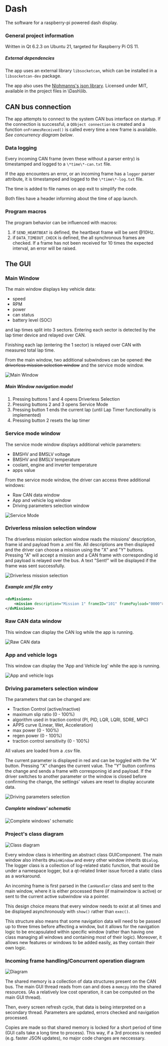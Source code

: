 # Dash

The software for a raspberry-pi powered dash display.

### General project information

Written in Qt 6.2.3 on Ubuntu 21, targeted for Raspberry Pi OS 11.

##### External dependencies

The app uses an external library `libsocketcan`, which can be installed in a `libsocketcan-dev` package.

The app also uses the [Nlohmanns's json library](https://github.com/nlohmann/json). Licensed under MIT, available in the project files in \Dash\lib.

## CAN bus connection

The app attempts to connect to the system CAN bus interface on startup. If the connection is successful, a `QObject connection` is created and a function `onFramesReceived()` is called every time a new frame is available. *See concurrency diagram below*.

### Data logging

Every incoming CAN frame (even these without a parser entry) is timestamped and logged to a `\*time\*-can.txt` file. 

If the app encounters an error, or an incoming frame has a `logger` parser attribute, it is timestamped and logged to the `\*time\*-log.txt` file.

The time is added to file names on app exit to simplify the code.

Both files have a header informing about the time of app launch.

### Program macros

The program behavior can be influenced with macros:

1) if `SEND_HEARTBEAT` is defined, the heartbeat frame will be sent @10Hz.
2) if `DATA_TIMEOUT_CHECK` is defined, the all synchronous frames are checked. If a frame has not been received for 10 times the expected interval, an error will be raised. 

## The GUI

### Main Window

The main window displays key vehicle data:

- speed
- RPM
- power
- can status
- battery level (SOC)

and lap times split into 3 sectors. Entering each sector is detected by the lap timer device and relayed over CAN.

Finishing each lap (entering the 1 sector) is relayed over CAN with measured total lap time. 

From the main window, two additional subwindows can be opened: ~~the driverless mission selection window~~ and the service mode window.

![Main Window](https://i.ibb.co/YLY0d7P/vision1.jpg)

##### Main Window navigation model

1. Pressing buttons 1 and 4 opens Driverless Selection
2. Pressing buttons 2 and 3 opens Service Mode
3. Pressing button 1 ends the current lap (until Lap Timer functionality is implemented)
4. Pressing button 2 resets the lap timer

### Service mode window

The service mode window displays additional vehicle parameters:

- BMSHV and BMSLV voltage
- BMSHV and BMSLV temperature
- coolant, engine and inverter temperature
- apps value

From the service mode window, the driver can access three additional windows:

- Raw CAN data window
- App and vehicle log window
- Driving parameters selection window

![Service Mode](https://i.ibb.co/yfw9P51/version2service.jpg)


### Driverless mission selection window

The driverless mission selection window reads the missions' description, frame id and payload from a .xml file. All descriptions are then displayed and the driver can choose a mission using the "X" and "Y" buttons. Pressing "A" will accept a mission and a CAN frame with corresponding id and payload is relayed over the bus. A text "Sent!" will be displayed if the frame was sent successfully.

![Driverless mission selection](https://i.ibb.co/pW8ZNhq/Screenshot-from-2022-02-14-14-30-48.png)

##### Example xml file entry

```xml
<dvMissions>
    <mission description="Mission 1" frameID="101" framePayload="0000"></mission>
</dvMissions>
```

### Raw CAN data window

This window can display the CAN log while the app is running.

![Raw CAN data](https://i.ibb.co/0X1P8kq/Screenshot-from-2022-02-16-16-20-33.png)

### App and vehicle logs

This window can display the 'App and Vehicle log' while the app is running.

![App and vehicle logs](https://i.ibb.co/8P1zmdb/Screenshot-from-2022-02-16-16-11-58.png)

### Driving parameters selection window

The parameters that can be changed are:

- Traction Control (active/inactive)
- maximum slip ratio (0 - 100%)
- algorithm used in traction control (PI, PID, LQR, LQRI, SDRE, MPC)
- APPS curve (Linear, Wet, Acceleration)
- max power (0 - 100%)
- regen power (0 - 100%)
- traction control sensitivity (0 - 100%)

All values are loaded from a .csv file.

The current parameter is displayed in red and can be toggled with the "A" button. Pressing "X" changes the current value. The "Y" button confirms the change and sends a frame with corresponing id and payload. If the driver switches to another parameter or the window is closed before confirming the change, the settings' values are reset to display accurate data.

![Driving parameters selection](https://i.ibb.co/GCKG50j/Screenshot-from-2022-02-17-10-30-38.png)

##### Complete windows' schematic

![Complete windows' schematic](https://i.postimg.cc/3xMXQYy9/Windows-schematic.jpg)

### Project's class diagram

![Class diagram](https://i.ibb.co/ncWC3Zp/Screenshot-from-2022-02-22-10-28-02.png)

Every window class is inheriting an abstract class GUIComponent. The main window also inherits `QMainWindow` and every other window inherits `QDialog`. 
The logger class is a collection of log-related static function, that would be under a namespace logger, but a qt-related linker issue forced a static class as a workaround.

An incoming frame is first parsed in the `CanHandler` class and sent to the main window, where it is either processed there (if mainwindow is active) or sent to the current active subwindow via a pointer.

This design choice means that every window needs to exist at all times and be displayed asynchronously with `show()` rather than `exec()`.

This structure also means that some navigation data will need to be passed up to three times before affecting a window, but it allows for the navigation logic to be encapsulated within specific window (rather than having one class managing all windows and containing most of their logic). Moreover, it allows new features or windows to be added easily, as they contain their own logic.

### Incoming frame handling/Concurrent operation diagram

![Diagram](https://i.ibb.co/0BG4SZD/Dash-Concurrency-Diagram-Page-1-drawio.png)  

The shared memory is a collection of data structures present on the CAN bus. The main GUI thread reads from can and does a `memcpy` into the shared resources. (As a relatively low cost operation, it can be computed on the main GUI thread).

Then, every screen refresh cycle, that data is being interpreted on a secondary thread. Parameters are updated, errors checked and navigation processed.

Copies are made so that shared memory is locked for a short period of time (GUI calls take a long time to process). This way, if a 3rd process is needed (e.g. faster JSON updates), no major code changes are neccessary.